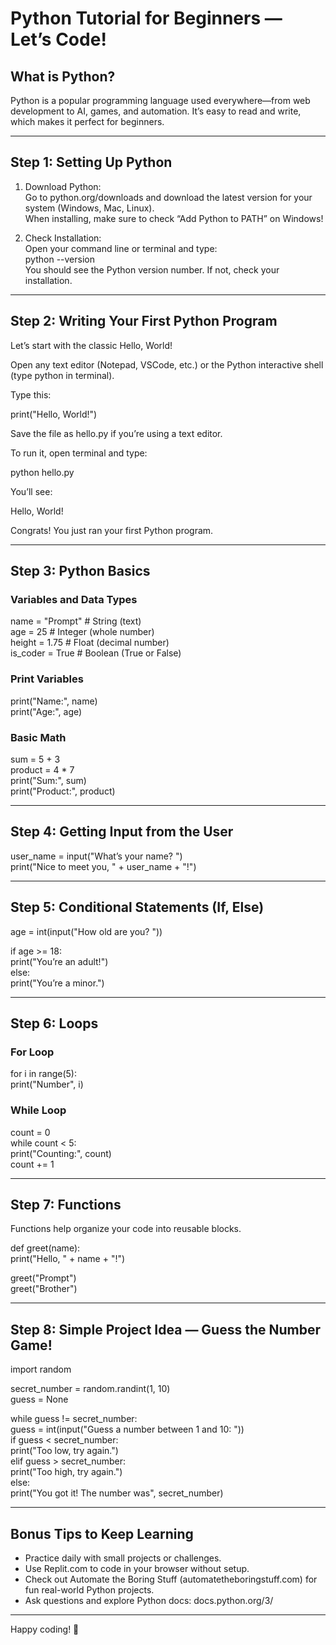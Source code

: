 # Python Tutorial for Beginners — Let’s Code!

## What is Python?  
Python is a popular programming language used everywhere—from web development to AI, games, and automation. It’s easy to read and write, which makes it perfect for beginners.

---

## Step 1: Setting Up Python

1. Download Python:  
   Go to python.org/downloads and download the latest version for your system (Windows, Mac, Linux).  
   When installing, make sure to check “Add Python to PATH” on Windows!

2. Check Installation:  
   Open your command line or terminal and type:  
   python --version  
   You should see the Python version number. If not, check your installation.

---

## Step 2: Writing Your First Python Program

Let’s start with the classic Hello, World!

Open any text editor (Notepad, VSCode, etc.) or the Python interactive shell (type python in terminal).

Type this:

print("Hello, World!")

Save the file as hello.py if you’re using a text editor.

To run it, open terminal and type:

python hello.py

You’ll see:

Hello, World!

Congrats! You just ran your first Python program.

---

## Step 3: Python Basics

### Variables and Data Types

name = "Prompt"    # String (text)  
age = 25           # Integer (whole number)  
height = 1.75      # Float (decimal number)  
is_coder = True    # Boolean (True or False)

### Print Variables

print("Name:", name)  
print("Age:", age)

### Basic Math

sum = 5 + 3  
product = 4 * 7  
print("Sum:", sum)  
print("Product:", product)

---

## Step 4: Getting Input from the User

user_name = input("What’s your name? ")  
print("Nice to meet you, " + user_name + "!")

---

## Step 5: Conditional Statements (If, Else)

age = int(input("How old are you? "))

if age >= 18:  
    print("You’re an adult!")  
else:  
    print("You’re a minor.")

---

## Step 6: Loops

### For Loop

for i in range(5):  
    print("Number", i)

### While Loop

count = 0  
while count < 5:  
    print("Counting:", count)  
    count += 1

---

## Step 7: Functions

Functions help organize your code into reusable blocks.

def greet(name):  
    print("Hello, " + name + "!")

greet("Prompt")  
greet("Brother")

---

## Step 8: Simple Project Idea — Guess the Number Game!

import random

secret_number = random.randint(1, 10)  
guess = None

while guess != secret_number:  
    guess = int(input("Guess a number between 1 and 10: "))  
    if guess < secret_number:  
        print("Too low, try again.")  
    elif guess > secret_number:  
        print("Too high, try again.")  
    else:  
        print("You got it! The number was", secret_number)

---

## Bonus Tips to Keep Learning

- Practice daily with small projects or challenges.  
- Use Replit.com to code in your browser without setup.  
- Check out Automate the Boring Stuff (automatetheboringstuff.com) for fun real-world Python projects.  
- Ask questions and explore Python docs: docs.python.org/3/

---

Happy coding! 🚀
